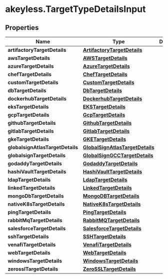 # akeyless.TargetTypeDetailsInput

## Properties

Name | Type | Description | Notes
------------ | ------------- | ------------- | -------------
**artifactoryTargetDetails** | [**ArtifactoryTargetDetails**](ArtifactoryTargetDetails.md) |  | [optional] 
**awsTargetDetails** | [**AWSTargetDetails**](AWSTargetDetails.md) |  | [optional] 
**azureTargetDetails** | [**AzureTargetDetails**](AzureTargetDetails.md) |  | [optional] 
**chefTargetDetails** | [**ChefTargetDetails**](ChefTargetDetails.md) |  | [optional] 
**customTargetDetails** | [**CustomTargetDetails**](CustomTargetDetails.md) |  | [optional] 
**dbTargetDetails** | [**DbTargetDetails**](DbTargetDetails.md) |  | [optional] 
**dockerhubTargetDetails** | [**DockerhubTargetDetails**](DockerhubTargetDetails.md) |  | [optional] 
**eksTargetDetails** | [**EKSTargetDetails**](EKSTargetDetails.md) |  | [optional] 
**gcpTargetDetails** | [**GcpTargetDetails**](GcpTargetDetails.md) |  | [optional] 
**githubTargetDetails** | [**GithubTargetDetails**](GithubTargetDetails.md) |  | [optional] 
**gitlabTargetDetails** | [**GitlabTargetDetails**](GitlabTargetDetails.md) |  | [optional] 
**gkeTargetDetails** | [**GKETargetDetails**](GKETargetDetails.md) |  | [optional] 
**globalsignAtlasTargetDetails** | [**GlobalSignAtlasTargetDetails**](GlobalSignAtlasTargetDetails.md) |  | [optional] 
**globalsignTargetDetails** | [**GlobalSignGCCTargetDetails**](GlobalSignGCCTargetDetails.md) |  | [optional] 
**godaddyTargetDetails** | [**GodaddyTargetDetails**](GodaddyTargetDetails.md) |  | [optional] 
**hashiVaultTargetDetails** | [**HashiVaultTargetDetails**](HashiVaultTargetDetails.md) |  | [optional] 
**ldapTargetDetails** | [**LdapTargetDetails**](LdapTargetDetails.md) |  | [optional] 
**linkedTargetDetails** | [**LinkedTargetDetails**](LinkedTargetDetails.md) |  | [optional] 
**mongoDbTargetDetails** | [**MongoDBTargetDetails**](MongoDBTargetDetails.md) |  | [optional] 
**nativeK8sTargetDetails** | [**NativeK8sTargetDetails**](NativeK8sTargetDetails.md) |  | [optional] 
**pingTargetDetails** | [**PingTargetDetails**](PingTargetDetails.md) |  | [optional] 
**rabbitMqTargetDetails** | [**RabbitMQTargetDetails**](RabbitMQTargetDetails.md) |  | [optional] 
**salesforceTargetDetails** | [**SalesforceTargetDetails**](SalesforceTargetDetails.md) |  | [optional] 
**sshTargetDetails** | [**SSHTargetDetails**](SSHTargetDetails.md) |  | [optional] 
**venafiTargetDetails** | [**VenafiTargetDetails**](VenafiTargetDetails.md) |  | [optional] 
**webTargetDetails** | [**WebTargetDetails**](WebTargetDetails.md) |  | [optional] 
**windowsTargetDetails** | [**WindowsTargetDetails**](WindowsTargetDetails.md) |  | [optional] 
**zerosslTargetDetails** | [**ZeroSSLTargetDetails**](ZeroSSLTargetDetails.md) |  | [optional] 



